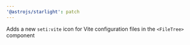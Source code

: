 ```yaml
---
'@astrojs/starlight': patch
---
```


Adds a new `seti:vite` icon for Vite configuration files in the `<FileTree>` component

